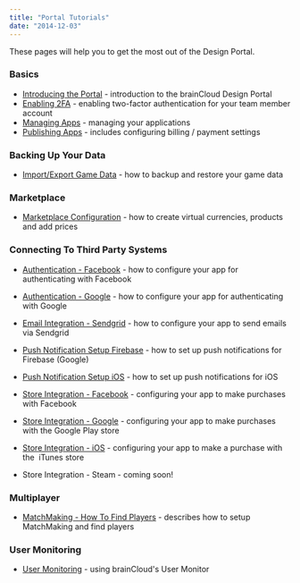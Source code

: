 ```yaml
---
title: "Portal Tutorials"
date: "2014-12-03"
---
```


These pages will help you to get the most out of the Design Portal.

### Basics

- [Introducing the Portal](https://staging.getbraincloud.com/apidocs/portal-usage/introduction-to-the-portal) - introduction to the brainCloud Design Portal
- [Enabling 2FA](https://staging.getbraincloud.com/apidocs/portal-usage/two-factor-authentication-for-team-members/) - enabling two-factor authentication for your team member account
- [Managing Apps](https://staging.getbraincloud.com/apidocs/portal-usage/managing-apps/) - managing your applications
- [Publishing Apps](https://staging.getbraincloud.com/apidocs/portal-usage/publishing-apps/) - includes configuring billing / payment settings

### Backing Up Your Data

- [Import/Export Game Data](https://staging.getbraincloud.com/apidocs/portal-usage/importexport-game-data/) - how to backup and restore your game data

### Marketplace

- [Marketplace Configuration](https://staging.getbraincloud.com/apidocs/portal-usage/marketplace-configuration/) - how to create virtual currencies, products and add prices

### Connecting To Third Party Systems

- [Authentication - Facebook](https://staging.getbraincloud.com/apidocs/portal-usage/basic-configuration-facebook/) \- how to configure your app for authenticating with Facebook  
    
- [Authentication - Google](https://staging.getbraincloud.com/apidocs/portal-usage/authentication-google/) - how to configure your app for authenticating with Google
- [Email Integration - Sendgrid](https://staging.getbraincloud.com/apidocs/portal-usage/email-integration-sendgrid/) - how to configure your app to send emails via Sendgrid
- [Push Notification Setup Firebase](https://staging.getbraincloud.com/apidocs/portal-usage/push-notification-setup-firebase/) - how to set up push notifications for Firebase (Google)
- [Push Notification Setup iOS](https://staging.getbraincloud.com/apidocs/portal-usage/push-notification-setup-ios/) - how to set up push notifications for iOS
- [Store Integration - Facebook](https://staging.getbraincloud.com/apidocs/portal-usage/store-integration-facebook/) - configuring your app to make purchases with Facebook
- [Store Integration - Google](https://staging.getbraincloud.com/apidocs/portal-usage/store-integration-google/) - configuring your app to make purchases with the Google Play store
- [Store Integration - iOS](https://staging.getbraincloud.com/apidocs/portal-usage/store-integration-ios/) - configuring your app to make a purchase with the  iTunes store
- Store Integration - Steam - coming soon!

### Multiplayer

- [MatchMaking - How To Find Players](https://staging.getbraincloud.com/apidocs/portal-usage/matchmaking-how-to-find-players/) - describes how to setup MatchMaking and find players

### User Monitoring

- [User Monitoring](https://staging.getbraincloud.com/apidocs/portal-usage/user-monitoring/) - using brainCloud's User Monitor
